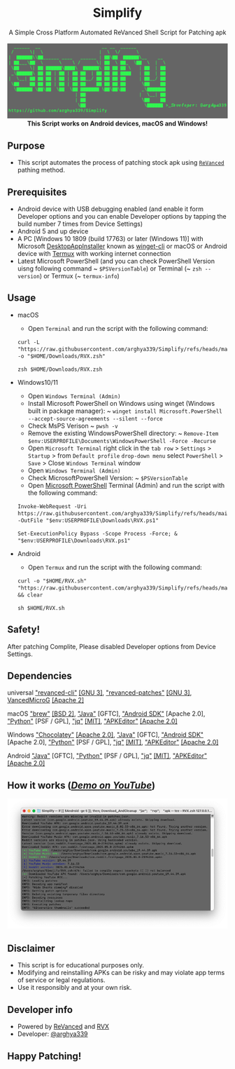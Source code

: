 <h1 align="center">Simplify</h1>
<p align="center">
A Simple Cross Platform Automated ReVanced Shell Script for Patching apk
<br>
<br>
<img src="docs/images/Main.png">
<br>
<b> This Script works on Android devices, macOS and Windows! </b>
<br>

## Purpose
- This script automates the process of patching stock apk using [`ReVanced`](https://github.com/ReVanced/revanced-documentation/tree/main/docs/revanced-development) pathing method.

## Prerequisites
- Android device with USB debugging enabled (and enable it form Developer options and you can enable Developer options by tapping the build number 7 times from Device Settings)
- Android 5 and up device
- A PC [Windows 10 1809 (build 17763) or later (Windows 11)] with Microsoft [DesktopAppInstaller](https://apps.microsoft.com/detail/9nblggh4nns1) known as [winget-cli](https://github.com/microsoft/winget-cli/releases/latest) or macOS or Android device with [Termux](https://github.com/termux/termux-app/releases/) with working internet connection 
- Latest Microsoft PowerShell (and you can check PowerShell Version uisng following command ~ `$PSVersionTable`) or Terminal (~ `zsh --version`) or Termux (~ `termux-info`)

## Usage
- macOS
  - Open `Terminal` and run the script with the following command:
   
  ```
  curl -L "https://raw.githubusercontent.com/arghya339/Simplify/refs/heads/main/Terminal/RVX.zsh" -o "$HOME/Downloads/RVX.zsh"
  ```

  ```
  zsh $HOME/Downloads/RVX.zsh
  ```

- Windows10/11
  - Open `Windows Terminal (Admin)`
  - Install Microsoft PowerShell on Windows using winget (Windows built in package manager): ~ `winget install Microsoft.PowerShell --accept-source-agreements --silent --force`
  - Check MsPS Verison ~ `pwsh -v`
  - Remove the existing WindowsPowerShell directory: ~ `Remove-Item $env:USERPROFILE\Documents\WindowsPowerShell -Force -Recurse`
  - Open `Microsoft Terminal` right click in the `tab row` >  `Settings` > `Startup` > from `Default profile` `drop-down menu` select `PowerShell` > `Save` > Close `Windows Terminal` window
  - Open `Windows Terminal (Admin)`
  - Check MicrosoftPowerShell Version: ~ `$PSVersionTable`
  - Open [Microsoft PowerShell](https://github.com/PowerShell/PowerShell) Terminal (Admin) and run the script with the following command:

  ```
  Invoke-WebRequest -Uri https://raw.githubusercontent.com/arghya339/Simplify/refs/heads/main/PowerShell/RVX.ps1 -OutFile "$env:USERPROFILE\Downloads\RVX.ps1"
  ```

  ```
  Set-ExecutionPolicy Bypass -Scope Process -Force; & "$env:USERPROFILE\Downloads\RVX.ps1"
  ```

- Android
  - Open `Termux` and run the script with the following command:
   
  ```
  curl -o "$HOME/RVX.sh" "https://raw.githubusercontent.com/arghya339/Simplify/refs/heads/main/Termux/RVX.sh" && clear
  ```

  ```
  sh $HOME/RVX.sh
  ```

## Safety!
After patching Complite, Please disabled Developer options from Device Settings.

## Dependencies
universal
["revanced-cli"](https://github.com/inotia00/revanced-cli) [[GNU 3]](https://github.com/inotia00/revanced-cli/blob/main/LICENSE),
["revanced-patches"](https://github.com/inotia00/revanced-patches) [[GNU 3]](https://github.com/inotia00/revanced-patches/blob/revanced-extended/LICENSE),
[VancedMicroG](https://github.com/inotia00/VancedMicroG) [[Apache 2]](https://github.com/inotia00/VancedMicroG/blob/master/LICENSE)

macOS
["brew"](https://github.com/Homebrew/brew) [[BSD 2]](https://github.com/Homebrew/brew/blob/master/LICENSE.txt), ["Java"](https://www.java.com/en/download/) [GFTC], ["Android SDK"](https://developer.android.com/tools) [Apache 2.0], ["Python"](https://www.python.org/downloads/) [PSF / GPL], ["jq"](https://github.com/jqlang/jq) [[MIT]](https://github.com/jqlang/jq/blob/master/COPYING), ["APKEditor"](https://github.com/REAndroid/APKEditor) [[Apache 2.0]](https://github.com/REAndroid/APKEditor/blob/master/LICENSE)

Windows
["Chocolatey"](https://github.com/chocolatey/choco) [[Apache 2.0]](https://github.com/chocolatey/choco/blob/develop/LICENSE), ["Java"](https://www.java.com/en/download/) [GFTC], ["Android SDK"](https://developer.android.com/tools) [Apache 2.0], ["Python"](https://www.python.org/downloads/) [PSF / GPL], ["jq"](https://github.com/jqlang/jq) [[MIT]](https://github.com/jqlang/jq/blob/master/COPYING), ["APKEditor"](https://github.com/REAndroid/APKEditor) [[Apache 2.0]](https://github.com/REAndroid/APKEditor/blob/master/LICENSE)

Android
["Java"](https://www.java.com/en/download/) [GFTC], ["Python"](https://www.python.org/downloads/) [PSF / GPL], ["jq"](https://github.com/jqlang/jq) [[MIT]](https://github.com/jqlang/jq/blob/master/COPYING), ["APKEditor"](https://github.com/REAndroid/APKEditor) [[Apache 2.0]](https://github.com/REAndroid/APKEditor/blob/master/LICENSE)

## How it works (_[Demo on YouTube](https://youtube.com/)_)

![image](docs/images/Result.png)

## Disclaimer
- This script is for educational purposes only. 
- Modifying and reinstalling APKs can be risky and may violate app terms of service or legal regulations. 
- Use it responsibly and at your own risk.

## Developer info
- Powered by [ReVanced](https://github.com/ReVanced/) and [RVX](https://github.com/inotia00/revanced-patches)
- Developer: [@arghya339](https://github.com/arghya339)

## Happy Patching!